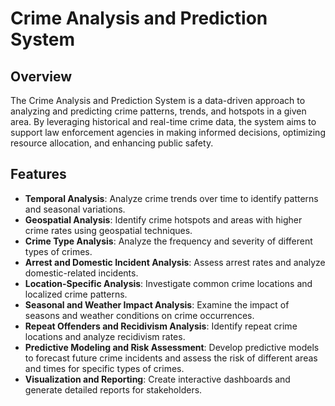 # Crime Analysis and Prediction System

## Overview

The Crime Analysis and Prediction System is a data-driven approach to analyzing and predicting crime patterns, trends, and hotspots in a given area. By leveraging historical and real-time crime data, the system aims to support law enforcement agencies in making informed decisions, optimizing resource allocation, and enhancing public safety.

## Features

- **Temporal Analysis**: Analyze crime trends over time to identify patterns and seasonal variations.
- **Geospatial Analysis**: Identify crime hotspots and areas with higher crime rates using geospatial techniques.
- **Crime Type Analysis**: Analyze the frequency and severity of different types of crimes.
- **Arrest and Domestic Incident Analysis**: Assess arrest rates and analyze domestic-related incidents.
- **Location-Specific Analysis**: Investigate common crime locations and localized crime patterns.
- **Seasonal and Weather Impact Analysis**: Examine the impact of seasons and weather conditions on crime occurrences.
- **Repeat Offenders and Recidivism Analysis**: Identify repeat crime locations and analyze recidivism rates.
- **Predictive Modeling and Risk Assessment**: Develop predictive models to forecast future crime incidents and assess the risk of different areas and times for specific types of crimes.
- **Visualization and Reporting**: Create interactive dashboards and generate detailed reports for stakeholders.
